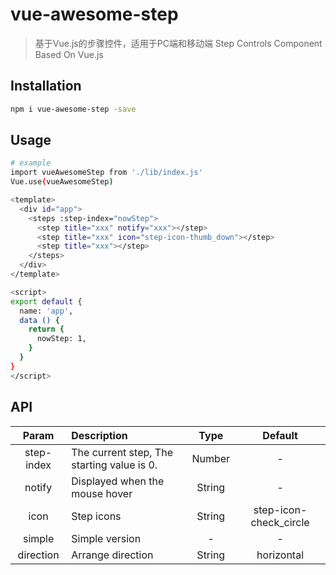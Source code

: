 # vue-awesome-step

> 基于Vue.js的步骤控件，适用于PC端和移动端 Step Controls Component Based On Vue.js

## Installation
``` bash
npm i vue-awesome-step -save
```
## Usage
``` bash
# example
import vueAwesomeStep from './lib/index.js'
Vue.use(vueAwesomeStep)

<template>
  <div id="app">
    <steps :step-index="nowStep">
      <step title="xxx" notify="xxx"></step>
      <step title="xxx" icon="step-icon-thumb_down"></step>
      <step title="xxx"></step>
    </steps>
  </div>
</template>

<script>
export default {
  name: 'app',
  data () {
    return {
      nowStep: 1,
    }
  }
}
</script>
```
## API

| Param        | Description    |  Type  |  Default  |
| :--------:  | :-----   | :----: | :----: |
| step-index        | The current step, The starting value is 0.      |   Number    |   -    |
| notify        | Displayed when the mouse hover      |   String    |   -    |
| icon        | Step icons     |   String    |   step-icon-check_circle    |
| simple        | Simple version     |   -    |   -    |
| direction        | Arrange direction     |   String    |   horizontal    |

